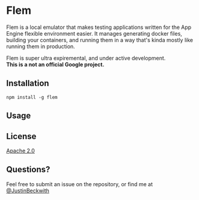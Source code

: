 # Flem
Flem is a local emulator that makes testing applications written for the App Engine flexible environment easier.  It manages generating docker files, building your containers, and running them in a way that's kinda mostly like running them in production. 

Flem is super ultra expiremental, and under active development.  
**This is a not an official Google project.**

## Installation
`npm install -g flem`

## Usage


## License
[Apache 2.0](LICENSE.md)

## Questions?
Feel free to submit an issue on the repository, or find me at [@JustinBeckwith](http://twitter.com/JustinBeckwith)
